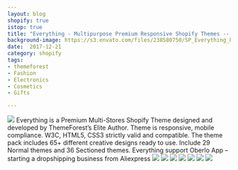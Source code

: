 ```yaml
---
layout: blog
shopify: true
istop: true
title: "Everything - Multipurpose Premium Responsive Shopify Themes -- Fashion, Electronics, Cosmetics, Gifts"
background-image: https://s3.envato.com/files/238580750/SP_Everything_Preview.__large_preview.png
date:  2017-12-21
category: shopify
tags:
- themeforest
- Fashion
- Electronics
- Cosmetics
- Gifts

---
```

 
 ![](https://s3.envato.com/files/238580750/SP_Everything_Preview.__large_preview.png)
Everything is a Premium Multi-Stores Shopify Theme designed and developed by ThemeForest’s Elite Author. Theme is responsive, mobile compliance. W3C, HTML5, CSS3 strictly valid and compatible. The theme pack includes 65+ different creative designs ready to use. Include 29 Normal themes and 36 Sectioned themes. Everything support Oberlo App – starting a dropshipping business from Aliexpress
 ![](https://camo.envatousercontent.com/7e56d3ea1b8e8b9c76d2fc596773999a36c8802c/687474703a2f2f64657369676e73686f706966792e636f6d2f6d656469612f7468656d65666f726573742f73686f706966795f65766572797468696e672f6e65775f70726f6d6f2e706e67)
 ![](https://cdn.shopify.com/s/files/1/1029/6571/files/oberlo_1.png)
 ![](https://camo.envatousercontent.com/5d32d531085b945705c9f5659f87dca6b2223fe7/687474703a2f2f64657369676e73686f706966792e636f6d2f6d656469612f7468656d65666f726573742f73686f706966795f65766572797468696e672f756c74696d6174655f6865616465722e6a7067)
 ![](https://camo.envatousercontent.com/726c5a9de133b45db975a44fad2c313baefef2dc/687474703a2f2f64657369676e73686f706966792e636f6d2f6d656469612f7468656d65666f726573742f73686f706966795f65766572797468696e672f756c74696d6174655f6865616465722e676966)
 ![](https://camo.envatousercontent.com/876c8670fdc11cbd758a386b4a40544042582440/687474703a2f2f64657369676e73686f706966792e636f6d2f6d656469612f7468656d65666f726573742f73686f706966795f65766572797468696e672f65766572797468696e672d6d6167656e746f2e706e67)
 ![](https://camo.envatousercontent.com/7ed0a62c229e9a10f721c7e9a5ea7106c5103134/687474703a2f2f64657369676e73686f706966792e636f6d2f6d656469612f7468656d65666f726573742f73686f706966795f65766572797468696e672f70726573746173686f702e6a7067)
 ![](https://camo.envatousercontent.com/e73c674060f46dfa69b659907244545643fc905d/687474703a2f2f64657369676e73686f706966792e636f6d2f6d656469612f7468656d65666f726573742f68746d6c5f6c617669652f62616e6e65725f57502e706e67)